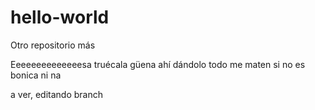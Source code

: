 ﻿# hello-world
Otro repositorio más

Eeeeeeeeeeeeeesa truécala güena ahí dándolo todo me maten si no es bonica ni na

a ver, editando branch